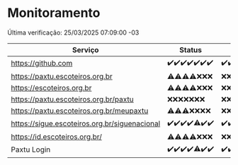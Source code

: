 # Monitoramento

Última verificação: 25/03/2025 07:09:00 -03

|Serviço|Status|Últimas 24h|
|---|---|---|
|https://github.com|<span title="2025-03-18: OK=23">✔️</span><span title="2025-03-19: OK=23">✔️</span><span title="2025-03-20: OK=23">✔️</span><span title="2025-03-21: OK=23">✔️</span><span title="2025-03-22: OK=23">✔️</span><span title="2025-03-23: OK=23">✔️</span><span title="2025-03-24: OK=9">✔️</span>|<span title="24/03/2025 07:10:00 -03 : 200">✔️</span><span title="24/03/2025 08:07:00 -03 : 200">✔️</span><span title="24/03/2025 09:17:00 -03 : 200">✔️</span><span title="24/03/2025 10:19:00 -03 : 200">✔️</span><span title="24/03/2025 11:09:00 -03 : 200">✔️</span><span title="24/03/2025 12:09:00 -03 : 200">✔️</span><span title="24/03/2025 13:11:00 -03 : 200">✔️</span><span title="24/03/2025 14:08:00 -03 : 200">✔️</span><span title="24/03/2025 15:12:00 -03 : 200">✔️</span><span title="24/03/2025 16:06:00 -03 : 200">✔️</span><span title="24/03/2025 17:08:00 -03 : 200">✔️</span><span title="24/03/2025 18:07:00 -03 : 200">✔️</span><span title="24/03/2025 19:08:00 -03 : 200">✔️</span><span title="24/03/2025 20:08:00 -03 : 200">✔️</span><span title="24/03/2025 21:43:00 -03 : 200">✔️</span><span title="24/03/2025 23:18:00 -03 : 200">✔️</span><span title="25/03/2025 00:24:00 -03 : 200">✔️</span><span title="25/03/2025 01:10:00 -03 : 200">✔️</span><span title="25/03/2025 02:10:00 -03 : 200">✔️</span><span title="25/03/2025 03:13:00 -03 : 200">✔️</span><span title="25/03/2025 04:09:00 -03 : 200">✔️</span><span title="25/03/2025 05:12:00 -03 : 200">✔️</span><span title="25/03/2025 06:09:00 -03 : 200">✔️</span><span title="25/03/2025 07:09:00 -03 : 200">✔️</span>|
|https://paxtu.escoteiros.org.br|<span title="2025-03-18: OK=3, Falhas=20">⚠️</span><span title="2025-03-19: OK=2, Falhas=21">⚠️</span><span title="2025-03-20: OK=2, Falhas=21">⚠️</span><span title="2025-03-21: OK=3, Falhas=20">⚠️</span><span title="2025-03-22: Falhas=23">❌</span><span title="2025-03-23: Falhas=23">❌</span><span title="2025-03-24: Falhas=9">❌</span>|<span title="24/03/2025 07:10:00 -03 : 403">❌</span><span title="24/03/2025 08:07:00 -03 : 403">❌</span><span title="24/03/2025 09:17:00 -03 : 403">❌</span><span title="24/03/2025 10:19:00 -03 : 403">❌</span><span title="24/03/2025 11:09:00 -03 : 403">❌</span><span title="24/03/2025 12:09:00 -03 : 403">❌</span><span title="24/03/2025 13:11:00 -03 : 403">❌</span><span title="24/03/2025 14:08:00 -03 : 403">❌</span><span title="24/03/2025 15:12:00 -03 : 403">❌</span><span title="24/03/2025 16:06:00 -03 : 403">❌</span><span title="24/03/2025 17:08:00 -03 : 403">❌</span><span title="24/03/2025 18:07:00 -03 : 403">❌</span><span title="24/03/2025 19:08:00 -03 : 403">❌</span><span title="24/03/2025 20:08:00 -03 : 403">❌</span><span title="24/03/2025 21:43:00 -03 : 403">❌</span><span title="24/03/2025 23:18:00 -03 : 403">❌</span><span title="25/03/2025 00:24:00 -03 : 403">❌</span><span title="25/03/2025 01:10:00 -03 : 403">❌</span><span title="25/03/2025 02:10:00 -03 : 403">❌</span><span title="25/03/2025 03:13:00 -03 : 403">❌</span><span title="25/03/2025 04:09:00 -03 : 403">❌</span><span title="25/03/2025 05:12:00 -03 : 403">❌</span><span title="25/03/2025 06:09:00 -03 : 403">❌</span><span title="25/03/2025 07:09:00 -03 : 403">❌</span>|
|https://escoteiros.org.br|<span title="2025-03-18: OK=1, Falhas=22">⚠️</span><span title="2025-03-19: OK=1, Falhas=22">⚠️</span><span title="2025-03-20: OK=1, Falhas=22">⚠️</span><span title="2025-03-21: OK=1, Falhas=22">⚠️</span><span title="2025-03-22: Falhas=23">❌</span><span title="2025-03-23: Falhas=23">❌</span><span title="2025-03-24: Falhas=9">❌</span>|<span title="24/03/2025 07:10:00 -03 : 403">❌</span><span title="24/03/2025 08:07:00 -03 : 403">❌</span><span title="24/03/2025 09:17:00 -03 : 403">❌</span><span title="24/03/2025 10:19:00 -03 : 403">❌</span><span title="24/03/2025 11:09:00 -03 : 403">❌</span><span title="24/03/2025 12:09:00 -03 : 403">❌</span><span title="24/03/2025 13:11:00 -03 : 403">❌</span><span title="24/03/2025 14:08:00 -03 : 403">❌</span><span title="24/03/2025 15:12:00 -03 : 403">❌</span><span title="24/03/2025 16:06:00 -03 : 403">❌</span><span title="24/03/2025 17:08:00 -03 : 403">❌</span><span title="24/03/2025 18:07:00 -03 : 403">❌</span><span title="24/03/2025 19:08:00 -03 : 403">❌</span><span title="24/03/2025 20:08:00 -03 : 403">❌</span><span title="24/03/2025 21:43:00 -03 : 403">❌</span><span title="24/03/2025 23:18:00 -03 : 403">❌</span><span title="25/03/2025 00:24:00 -03 : 403">❌</span><span title="25/03/2025 01:10:00 -03 : 403">❌</span><span title="25/03/2025 02:10:00 -03 : 403">❌</span><span title="25/03/2025 03:13:00 -03 : 403">❌</span><span title="25/03/2025 04:09:00 -03 : 403">❌</span><span title="25/03/2025 05:12:00 -03 : 403">❌</span><span title="25/03/2025 06:09:00 -03 : 403">❌</span><span title="25/03/2025 07:09:00 -03 : 403">❌</span>|
|https://paxtu.escoteiros.org.br/paxtu|<span title="2025-03-18: Falhas=23">❌</span><span title="2025-03-19: Falhas=23">❌</span><span title="2025-03-20: Falhas=23">❌</span><span title="2025-03-21: Falhas=23">❌</span><span title="2025-03-22: Falhas=23">❌</span><span title="2025-03-23: Falhas=23">❌</span><span title="2025-03-24: Falhas=9">❌</span>|<span title="24/03/2025 07:10:00 -03 : 403">❌</span><span title="24/03/2025 08:07:00 -03 : 403">❌</span><span title="24/03/2025 09:17:00 -03 : 403">❌</span><span title="24/03/2025 10:19:00 -03 : 403">❌</span><span title="24/03/2025 11:09:00 -03 : 403">❌</span><span title="24/03/2025 12:09:00 -03 : 403">❌</span><span title="24/03/2025 13:11:00 -03 : 403">❌</span><span title="24/03/2025 14:08:00 -03 : 403">❌</span><span title="24/03/2025 15:12:00 -03 : 403">❌</span><span title="24/03/2025 16:06:00 -03 : 403">❌</span><span title="24/03/2025 17:08:00 -03 : 403">❌</span><span title="24/03/2025 18:07:00 -03 : 403">❌</span><span title="24/03/2025 19:08:00 -03 : 403">❌</span><span title="24/03/2025 20:08:00 -03 : 403">❌</span><span title="24/03/2025 21:43:00 -03 : 403">❌</span><span title="24/03/2025 23:18:00 -03 : 403">❌</span><span title="25/03/2025 00:24:00 -03 : 403">❌</span><span title="25/03/2025 01:10:00 -03 : 403">❌</span><span title="25/03/2025 02:10:00 -03 : 403">❌</span><span title="25/03/2025 03:13:00 -03 : 403">❌</span><span title="25/03/2025 04:09:00 -03 : 403">❌</span><span title="25/03/2025 05:12:00 -03 : 403">❌</span><span title="25/03/2025 06:09:00 -03 : 403">❌</span><span title="25/03/2025 07:09:00 -03 : 403">❌</span>|
|https://paxtu.escoteiros.org.br/meupaxtu|<span title="2025-03-18: OK=1, Falhas=22">⚠️</span><span title="2025-03-19: OK=1, Falhas=22">⚠️</span><span title="2025-03-20: OK=1, Falhas=22">⚠️</span><span title="2025-03-21: Falhas=23">❌</span><span title="2025-03-22: Falhas=23">❌</span><span title="2025-03-23: Falhas=23">❌</span><span title="2025-03-24: Falhas=9">❌</span>|<span title="24/03/2025 07:10:00 -03 : 403">❌</span><span title="24/03/2025 08:07:00 -03 : 403">❌</span><span title="24/03/2025 09:17:00 -03 : 403">❌</span><span title="24/03/2025 10:19:00 -03 : 403">❌</span><span title="24/03/2025 11:09:00 -03 : 403">❌</span><span title="24/03/2025 12:09:00 -03 : 403">❌</span><span title="24/03/2025 13:11:00 -03 : 403">❌</span><span title="24/03/2025 14:08:00 -03 : 403">❌</span><span title="24/03/2025 15:12:00 -03 : 403">❌</span><span title="24/03/2025 16:06:00 -03 : 403">❌</span><span title="24/03/2025 17:08:00 -03 : 403">❌</span><span title="24/03/2025 18:07:00 -03 : 403">❌</span><span title="24/03/2025 19:08:00 -03 : 403">❌</span><span title="24/03/2025 20:08:00 -03 : 403">❌</span><span title="24/03/2025 21:43:00 -03 : 403">❌</span><span title="24/03/2025 23:18:00 -03 : 403">❌</span><span title="25/03/2025 00:24:00 -03 : 403">❌</span><span title="25/03/2025 01:10:00 -03 : 403">❌</span><span title="25/03/2025 02:10:00 -03 : 403">❌</span><span title="25/03/2025 03:13:00 -03 : 403">❌</span><span title="25/03/2025 04:09:00 -03 : 403">❌</span><span title="25/03/2025 05:12:00 -03 : 403">❌</span><span title="25/03/2025 06:09:00 -03 : 403">❌</span><span title="25/03/2025 07:09:00 -03 : 403">❌</span>|
|https://sigue.escoteiros.org.br/siguenacional|<span title="2025-03-18: OK=23">✔️</span><span title="2025-03-19: OK=23">✔️</span><span title="2025-03-20: OK=23">✔️</span><span title="2025-03-21: OK=23">✔️</span><span title="2025-03-22: OK=22, Falhas=1">⚠️</span><span title="2025-03-23: OK=23">✔️</span><span title="2025-03-24: OK=9">✔️</span>|<span title="24/03/2025 07:10:00 -03 : 200">✔️</span><span title="24/03/2025 08:07:00 -03 : 200">✔️</span><span title="24/03/2025 09:17:00 -03 : 200">✔️</span><span title="24/03/2025 10:19:00 -03 : 200">✔️</span><span title="24/03/2025 11:09:00 -03 : 200">✔️</span><span title="24/03/2025 12:09:00 -03 : 200">✔️</span><span title="24/03/2025 13:11:00 -03 : 200">✔️</span><span title="24/03/2025 14:08:00 -03 : 200">✔️</span><span title="24/03/2025 15:12:00 -03 : 200">✔️</span><span title="24/03/2025 16:06:00 -03 : 200">✔️</span><span title="24/03/2025 17:08:00 -03 : 502">❌</span><span title="24/03/2025 18:07:00 -03 : 200">✔️</span><span title="24/03/2025 19:08:00 -03 : 200">✔️</span><span title="24/03/2025 20:08:00 -03 : 200">✔️</span><span title="24/03/2025 21:43:00 -03 : 200">✔️</span><span title="24/03/2025 23:18:00 -03 : 200">✔️</span><span title="25/03/2025 00:24:00 -03 : 200">✔️</span><span title="25/03/2025 01:10:00 -03 : 200">✔️</span><span title="25/03/2025 02:10:00 -03 : 200">✔️</span><span title="25/03/2025 03:13:00 -03 : 200">✔️</span><span title="25/03/2025 04:09:00 -03 : 200">✔️</span><span title="25/03/2025 05:12:00 -03 : 200">✔️</span><span title="25/03/2025 06:09:00 -03 : 200">✔️</span><span title="25/03/2025 07:09:00 -03 : 200">✔️</span>|
|https://id.escoteiros.org.br/|<span title="2025-03-18: OK=2, Falhas=21">⚠️</span><span title="2025-03-19: OK=3, Falhas=20">⚠️</span><span title="2025-03-20: OK=5, Falhas=18">⚠️</span><span title="2025-03-21: OK=4, Falhas=19">⚠️</span><span title="2025-03-22: Falhas=23">❌</span><span title="2025-03-23: Falhas=23">❌</span><span title="2025-03-24: Falhas=9">❌</span>|<span title="24/03/2025 07:10:00 -03 : 403">❌</span><span title="24/03/2025 08:07:00 -03 : 403">❌</span><span title="24/03/2025 09:17:00 -03 : 403">❌</span><span title="24/03/2025 10:19:00 -03 : 403">❌</span><span title="24/03/2025 11:09:00 -03 : 403">❌</span><span title="24/03/2025 12:09:00 -03 : 403">❌</span><span title="24/03/2025 13:11:00 -03 : 403">❌</span><span title="24/03/2025 14:08:00 -03 : 403">❌</span><span title="24/03/2025 15:12:00 -03 : 403">❌</span><span title="24/03/2025 16:06:00 -03 : 403">❌</span><span title="24/03/2025 17:08:00 -03 : 403">❌</span><span title="24/03/2025 18:07:00 -03 : 403">❌</span><span title="24/03/2025 19:08:00 -03 : 403">❌</span><span title="24/03/2025 20:08:00 -03 : 403">❌</span><span title="24/03/2025 21:43:00 -03 : 403">❌</span><span title="24/03/2025 23:18:00 -03 : 403">❌</span><span title="25/03/2025 00:24:00 -03 : 403">❌</span><span title="25/03/2025 01:10:00 -03 : 403">❌</span><span title="25/03/2025 02:10:00 -03 : 403">❌</span><span title="25/03/2025 03:13:00 -03 : 403">❌</span><span title="25/03/2025 04:09:00 -03 : 403">❌</span><span title="25/03/2025 05:12:00 -03 : 403">❌</span><span title="25/03/2025 06:09:00 -03 : 403">❌</span><span title="25/03/2025 07:09:00 -03 : 403">❌</span>|
|Paxtu Login|<span title="2025-03-18: OK=23">✔️</span><span title="2025-03-19: OK=23">✔️</span><span title="2025-03-20: OK=23">✔️</span><span title="2025-03-21: OK=23">✔️</span><span title="2025-03-22: OK=22, Falhas=1">⚠️</span><span title="2025-03-23: OK=23">✔️</span><span title="2025-03-24: OK=9">✔️</span>|<span title="24/03/2025 07:10:00 -03 : 200">✔️</span><span title="24/03/2025 08:07:00 -03 : 200">✔️</span><span title="24/03/2025 09:17:00 -03 : 200">✔️</span><span title="24/03/2025 10:19:00 -03 : 200">✔️</span><span title="24/03/2025 11:09:00 -03 : 200">✔️</span><span title="24/03/2025 12:09:00 -03 : 200">✔️</span><span title="24/03/2025 13:11:00 -03 : 200">✔️</span><span title="24/03/2025 14:08:00 -03 : 200">✔️</span><span title="24/03/2025 15:12:00 -03 : 200">✔️</span><span title="24/03/2025 16:06:00 -03 : 200">✔️</span><span title="24/03/2025 17:08:00 -03 : 502">❌</span><span title="24/03/2025 18:07:00 -03 : 200">✔️</span><span title="24/03/2025 19:08:00 -03 : 200">✔️</span><span title="24/03/2025 20:08:00 -03 : 200">✔️</span><span title="24/03/2025 21:43:00 -03 : 200">✔️</span><span title="24/03/2025 23:18:00 -03 : 200">✔️</span><span title="25/03/2025 00:24:00 -03 : 200">✔️</span><span title="25/03/2025 01:10:00 -03 : 200">✔️</span><span title="25/03/2025 02:10:00 -03 : 200">✔️</span><span title="25/03/2025 03:13:00 -03 : 200">✔️</span><span title="25/03/2025 04:09:00 -03 : 200">✔️</span><span title="25/03/2025 05:12:00 -03 : 200">✔️</span><span title="25/03/2025 06:09:00 -03 : 200">✔️</span><span title="25/03/2025 07:09:00 -03 : 200">✔️</span>|
